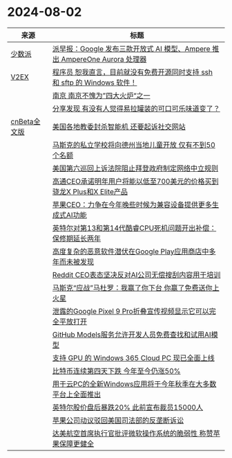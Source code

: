 ﻿# 2024-08-02

|来源|标题|
|---|---|
|[少数派](https://sspai.com/feed)|[派早报：Google 发布三款开放式 AI 模型、Ampere 推出 AmpereOne Aurora 处理器](https://sspai.com/post/91093)|
|[V2EX](https://www.v2ex.com/index.xml)|[ 程序员 恕我直言，目前就没有免费开源同时支持 ssh 和 sftp 的 Windows 软件！](https://www.v2ex.com/t/1061893#reply18)|
||[ 南京 南京不愧为”四大火炉“之一](https://www.v2ex.com/t/1061891#reply13)|
||[ 分享发现 有没有人觉得易拉罐装的可口可乐味道变了？](https://www.v2ex.com/t/1061889#reply24)|
|[cnBeta全文版](http://feeds2.feedburner.com/cnbeta-full)|[美国各地教委封杀智能机 还要起诉社交网站](https://m.cnbeta.com.tw/view/1440691.htm)|
||[马斯克的私立学校将向德州当地儿童开放 仅有不到50个名额](https://m.cnbeta.com.tw/view/1440688.htm)|
||[美国第六巡回上诉法院阻止拜登政府制定网络中立规则](https://m.cnbeta.com.tw/view/1440687.htm)|
||[高通CEO承诺明年用户将能以低至700美元的价格买到骁龙X Plus和X Elite产品](https://m.cnbeta.com.tw/view/1440686.htm)|
||[苹果CEO：力争在今年晚些时候为兼容设备提供更多生成式AI功能](https://m.cnbeta.com.tw/view/1440685.htm)|
||[英特尔对第13和第14代酷睿CPU死机问题开出补偿：保修期延长两年](https://m.cnbeta.com.tw/view/1440684.htm)|
||[高度复杂的恶意软件潜伏在Google Play应用商店中多年而未被发现](https://m.cnbeta.com.tw/view/1440683.htm)|
||[Reddit CEO表态坚决反对AI公司无偿搜刮内容用于培训](https://m.cnbeta.com.tw/view/1440682.htm)|
||[马斯克“应战”马杜罗：我赢了你下台 你赢了免费送你上火星](https://m.cnbeta.com.tw/view/1440680.htm)|
||[泄露的Google Pixel 9 Pro折叠宣传视频显示它可以完全平放打开](https://m.cnbeta.com.tw/view/1440678.htm)|
||[GitHub Models服务允许开发人员免费查找和试用AI模型](https://m.cnbeta.com.tw/view/1440676.htm)|
||[支持 GPU 的 Windows 365 Cloud PC 现已全面上线](https://m.cnbeta.com.tw/view/1440675.htm)|
||[比特币连续第四天下跌 今年至今仍涨50%](https://m.cnbeta.com.tw/view/1440674.htm)|
||[用于云PC的全新Windows应用将于今年秋季在大多数平台上全面推出](https://m.cnbeta.com.tw/view/1440673.htm)|
||[英特尔股价盘后暴跌20% 此前宣布裁员15000人](https://m.cnbeta.com.tw/view/1440672.htm)|
||[苹果公司动议驳回美国司法部的反垄断诉讼](https://m.cnbeta.com.tw/view/1440671.htm)|
||[达美航空首席执行官批评微软操作系统的脆弱性 称赞苹果保障更健全](https://m.cnbeta.com.tw/view/1440670.htm)|
